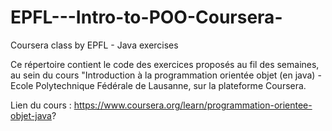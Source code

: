 # EPFL---Intro-to-POO-Coursera-
Coursera class by EPFL - Java exercises

Ce répertoire contient le code des exercices proposés au fil des semaines, au sein du cours "Introduction à la programmation orientée objet (en java) - Ecole Polytechnique Fédérale de Lausanne, sur la plateforme Coursera.

Lien du cours :
https://www.coursera.org/learn/programmation-orientee-objet-java?

